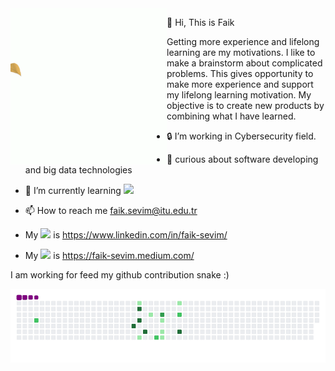   <img align="left" src="https://github.com/abrekcoin/Actions/blob/main/slangt.gif" alt="My Image">                                              

👋 Hi,  This is Faik 



Getting more experience and lifelong learning are my motivations. I like to make a brainstorm about complicated problems. This gives opportunity to make more experience and support my lifelong learning motivation. My objective is to create new products by combining what I have learned.

- 🔒 I’m working in Cybersecurity field.

-  👀 curious about software developing and big data technologies

- 🌱 I’m currently learning <img src="https://img.shields.io/badge/Go-00ADD8?style=for-the-badge&logo=go&logoColor=white" />

- 📫 How to reach me faik.sevim@itu.edu.tr

- My <img src="https://img.shields.io/badge/LinkedIn-0077B5?style=for-the-badge&logo=linkedin&logoColor=white" /> is https://www.linkedin.com/in/faik-sevim/

- My <img src="https://img.shields.io/badge/Medium-12100E?style=for-the-badge&logo=medium&logoColor=white" /> is https://faik-sevim.medium.com/

I am working for feed my github contribution snake :)

![snake gif](https://github.com/abrekcoin/Actions/blob/output/github-contribution-grid-snake.gif?raw=true)
